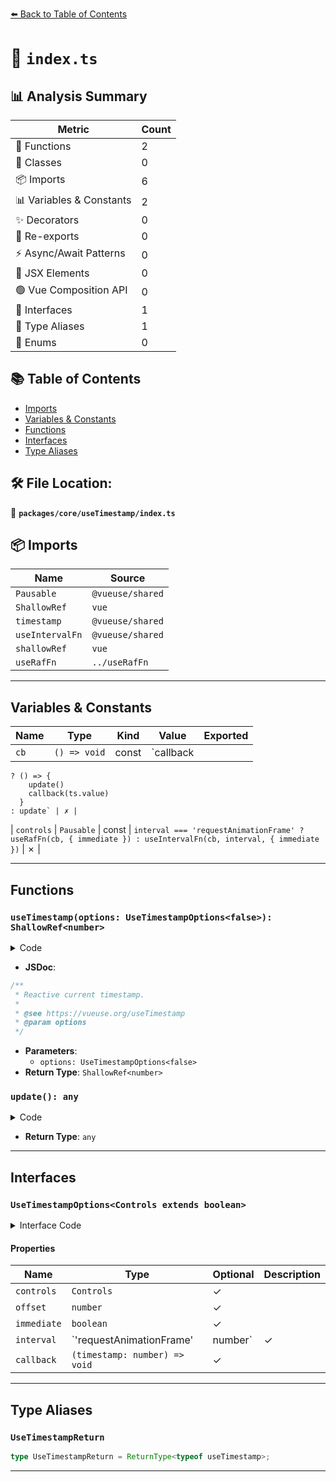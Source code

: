 [⬅️ Back to Table of Contents](../../../index.md)

# 📄 `index.ts`

## 📊 Analysis Summary

| Metric | Count |
|--------|-------|
| 🔧 Functions | 2 |
| 🧱 Classes | 0 |
| 📦 Imports | 6 |
| 📊 Variables & Constants | 2 |
| ✨ Decorators | 0 |
| 🔄 Re-exports | 0 |
| ⚡ Async/Await Patterns | 0 |
| 💠 JSX Elements | 0 |
| 🟢 Vue Composition API | 0 |
| 📐 Interfaces | 1 |
| 📑 Type Aliases | 1 |
| 🎯 Enums | 0 |

## 📚 Table of Contents

- [Imports](#imports)
- [Variables & Constants](#variables-constants)
- [Functions](#functions)
- [Interfaces](#interfaces)
- [Type Aliases](#type-aliases)

## 🛠️ File Location:
📂 **`packages/core/useTimestamp/index.ts`**

## 📦 Imports

| Name | Source |
|------|--------|
| `Pausable` | `@vueuse/shared` |
| `ShallowRef` | `vue` |
| `timestamp` | `@vueuse/shared` |
| `useIntervalFn` | `@vueuse/shared` |
| `shallowRef` | `vue` |
| `useRafFn` | `../useRafFn` |


---

## Variables & Constants

| Name | Type | Kind | Value | Exported |
|------|------|------|-------|----------|
| `cb` | `() => void` | const | `callback
    ? () => {
        update()
        callback(ts.value)
      }
    : update` | ✗ |
| `controls` | `Pausable` | const | `interval === 'requestAnimationFrame'
    ? useRafFn(cb, { immediate })
    : useIntervalFn(cb, interval, { immediate })` | ✗ |


---

## Functions

### `useTimestamp(options: UseTimestampOptions<false>): ShallowRef<number>`

<details><summary>Code</summary>

```ts
export function useTimestamp(options?: UseTimestampOptions<false>): ShallowRef<number>
```
</details>

- **JSDoc**:
```ts
/**
 * Reactive current timestamp.
 *
 * @see https://vueuse.org/useTimestamp
 * @param options
 */
```

- **Parameters**:
  - `options: UseTimestampOptions<false>`
- **Return Type**: `ShallowRef<number>`
### `update(): any`

<details><summary>Code</summary>

```ts
() => ts.value = timestamp() + offset
```
</details>

- **Return Type**: `any`

---

## Interfaces

### `UseTimestampOptions<Controls extends boolean>`

<details><summary>Interface Code</summary>

```ts
export interface UseTimestampOptions<Controls extends boolean> {
  /**
   * Expose more controls
   *
   * @default false
   */
  controls?: Controls

  /**
   * Offset value adding to the value
   *
   * @default 0
   */
  offset?: number

  /**
   * Update the timestamp immediately
   *
   * @default true
   */
  immediate?: boolean

  /**
   * Update interval, or use requestAnimationFrame
   *
   * @default requestAnimationFrame
   */
  interval?: 'requestAnimationFrame' | number
  /**
   * Callback on each update
   */
  callback?: (timestamp: number) => void
}
```
</details>

#### Properties

| Name | Type | Optional | Description |
|------|------|----------|-------------|
| `controls` | `Controls` | ✓ |  |
| `offset` | `number` | ✓ |  |
| `immediate` | `boolean` | ✓ |  |
| `interval` | `'requestAnimationFrame' | number` | ✓ |  |
| `callback` | `(timestamp: number) => void` | ✓ |  |


---

## Type Aliases

### `UseTimestampReturn`

```ts
type UseTimestampReturn = ReturnType<typeof useTimestamp>;
```


---